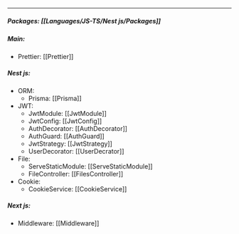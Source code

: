 
___
##### Packages: [[Languages/JS-TS/Nest js/Packages]]
##### Main:
- Prettier: [[Prettier]]

##### Nest js:
- ORM:
	- Prisma: [[Prisma]]
- JWT:
	- JwtModule: [[JwtModule]]
	- JwtConfig: [[JwtConfig]]
	- AuthDecorator: [[AuthDecorator]]
	- AuthGuard: [[AuthGuard]]
	- JwtStrategy: [[JwtStrategy]]
	- UserDecorator: [[UserDecrator]]
- File:
	- ServeStaticModule: [[ServeStaticModule]]
	- FileController: [[FilesController]]
- Cookie:
	- CookieService: [[CookieService]]

##### Next js:
- Middleware: [[Middleware]]